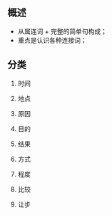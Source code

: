 ## 概述

* 从属连词 + 完整的简单句构成；
* 重点是认识各种连接词；

## 分类

1. 时间
  

2. 地点
3. 原因
4. 目的
5. 结果
6. 方式
7. 程度
8. 比较
9. 让步
